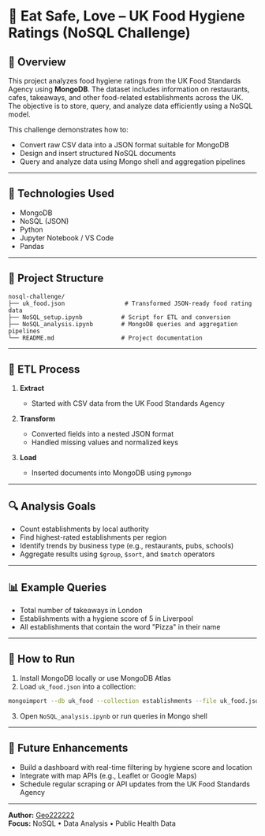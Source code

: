 # 🥘 Eat Safe, Love – UK Food Hygiene Ratings (NoSQL Challenge)

## 🧾 Overview

This project analyzes food hygiene ratings from the UK Food Standards Agency using **MongoDB**. The dataset includes information on restaurants, cafes, takeaways, and other food-related establishments across the UK. The objective is to store, query, and analyze data efficiently using a NoSQL model.

This challenge demonstrates how to:
- Convert raw CSV data into a JSON format suitable for MongoDB
- Design and insert structured NoSQL documents
- Query and analyze data using Mongo shell and aggregation pipelines

---

## 🧰 Technologies Used

- MongoDB
- NoSQL (JSON)
- Python
- Jupyter Notebook / VS Code
- Pandas

---

## 📁 Project Structure

```
nosql-challenge/
├── uk_food.json                 # Transformed JSON-ready food rating data
├── NoSQL_setup.ipynb           # Script for ETL and conversion
├── NoSQL_analysis.ipynb        # MongoDB queries and aggregation pipelines
└── README.md                   # Project documentation
```

---

## 🔄 ETL Process

1. **Extract**
   - Started with CSV data from the UK Food Standards Agency

2. **Transform**
   - Converted fields into a nested JSON format
   - Handled missing values and normalized keys

3. **Load**
   - Inserted documents into MongoDB using `pymongo`

---

## 🔍 Analysis Goals

- Count establishments by local authority
- Find highest-rated establishments per region
- Identify trends by business type (e.g., restaurants, pubs, schools)
- Aggregate results using `$group`, `$sort`, and `$match` operators

---

## 📊 Example Queries

- Total number of takeaways in London
- Establishments with a hygiene score of 5 in Liverpool
- All establishments that contain the word "Pizza" in their name

---

## 🚀 How to Run

1. Install MongoDB locally or use MongoDB Atlas
2. Load `uk_food.json` into a collection:
```bash
mongoimport --db uk_food --collection establishments --file uk_food.json --jsonArray
```
3. Open `NoSQL_analysis.ipynb` or run queries in Mongo shell

---

## 📌 Future Enhancements

- Build a dashboard with real-time filtering by hygiene score and location
- Integrate with map APIs (e.g., Leaflet or Google Maps)
- Schedule regular scraping or API updates from the UK Food Standards Agency

---

**Author:** [Geo222222](https://github.com/Geo222222)  
**Focus:** NoSQL • Data Analysis • Public Health Data

